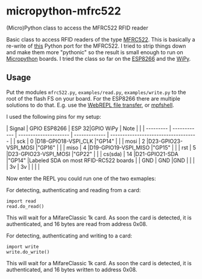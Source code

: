 # micropython-mfrc522
(Micro)Python class to access the MFRC522 RFID reader

Basic class to access RFID readers of the type [MFRC522](http://www.nxp.com/documents/data_sheet/MFRC522.pdf). 
This is basically a re-write of [this](https://github.com/mxgxw/MFRC522-python) Python port for the MFRC522. I 
tried to strip things down and make them more "pythonic" so the result is small enough to run on 
[Micropython](https://github.com/micropython/micropython) boards. I tried the class so far on the 
[ESP8266](https://github.com/micropython/micropython/tree/master/esp8266) and 
the [WiPy](https://github.com/micropython/micropython/tree/master/cc3200). 

## Usage

Put the modules ``mfrc522.py``, ``examples/read.py``, ``examples/write.py`` to the root of the flash FS on your board. 
For the ESP8266 there are multiple solutions to do that. E.g. use the 
[WebREPL file transfer](https://github.com/micropython/webrepl), or [mpfshell](https://github.com/wendlers/mpfshell). 
 
I used the following pins for my setup:

| Signal    | GPIO ESP8266 | ESP 32|GPIO WiPy      | Note          |                                      |
| --------- | ------------ | --------------------- | ------------- | ------------------------------------ |
| sck       | 0            |D18-GPIO18-VSPI_CLK    |"GP14"         |                                      |
| mosi      | 2            |D23-GPIO23-VSPI_MOSI   |"GP16"         |                                      |
| miso      | 4            |D19-GPIO19-VSPI_MISO   |"GP15"         |                                      |
| rst       | 5            |D23-GPIO23-VSPI_MOSI   |"GP22"         |                                      |
| cs(sda)   | 14           |D21-GPIO21-SDA         |"GP14"         |Labeled SDA on most RFID-RC522 boards |
| GND       | GND          |GND                    |               |                                      |
| 3v        | 3v           |                       |               |                                      |
 
Now enter the REPL you could run one of the two exmaples: 

For detecting, authenticating and reading from a card:
 
    import read
    read.do_read()
    
This will wait for a MifareClassic 1k card. As soon the card is detected, it is authenticated, and 
16 bytes are read from address 0x08.

For detecting, authenticating and writing to a card:

    import write
    write.do_write()

This will wait for a MifareClassic 1k card. As soon the card is detected, it is authenticated, and 
16 bytes written to address 0x08.
